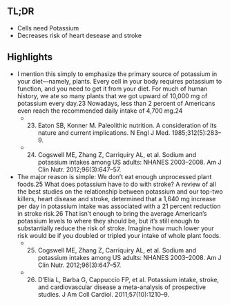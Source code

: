 ## TL;DR
- Cells need Potassium
- Decreases risk of heart desease and stroke

## Highlights
- I mention this simply to emphasize the primary source of potassium in your diet—namely, plants. Every cell in your body requires potassium to function, and you need to get it from your diet. For much of human history, we ate so many plants that we got upward of 10,000 mg of potassium every day.23 Nowadays, less than 2 percent of Americans even reach the recommended daily intake of 4,700 mg.24
    - 23. Eaton SB, Konner M. Paleolithic nutrition. A consideration of its nature and current implications. N Engl J Med. 1985;312(5):283–9.
    - 24. Cogswell ME, Zhang Z, Carriquiry AL, et al. Sodium and potassium intakes among US adults: NHANES 2003–2008. Am J Clin Nutr. 2012;96(3):647–57.
- The major reason is simple: We don’t eat enough unprocessed plant foods.25 What does potassium have to do with stroke? A review of all the best studies on the relationship between potassium and our top-two killers, heart disease and stroke, determined that a 1,640 mg increase per day in potassium intake was associated with a 21 percent reduction in stroke risk.26 That isn’t enough to bring the average American’s potassium levels to where they should be, but it’s still enough to substantially reduce the risk of stroke. Imagine how much lower your risk would be if you doubled or tripled your intake of whole plant foods.
    - 25. Cogswell ME, Zhang Z, Carriquiry AL, et al. Sodium and potassium intakes among US adults: NHANES 2003–2008. Am J Clin Nutr. 2012;96(3):647–57.
    - 26. D’Elia L, Barba G, Cappuccio FP, et al. Potassium intake, stroke, and cardiovascular disease a meta-analysis of prospective studies. J Am Coll Cardiol. 2011;57(10):1210–9.
